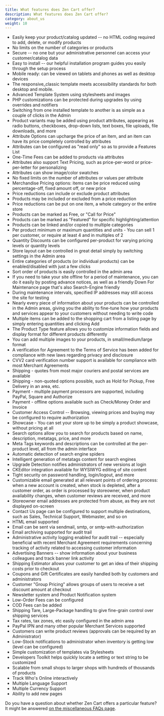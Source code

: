 ```yaml
---
title: What features does Zen Cart offer? 
description: What features does Zen Cart offer? 
category: about_us
weight: 10
---
```


- Easily keep your product/catalog updated -- no HTML coding required to add, delete, or modify products
- No limits on the number of categories or products
- Secure -- no one but your administrative personnel can access your customer/catalog data
- Easy to install -- our helpful installation program guides you easily through the setup process
- Mobile ready: can be viewed on tablets and phones as well as desktop devices
- The responsive_classic template meets accessibility standards for both desktop and mobile. 
- Advanced Template System using stylesheets and images
- PHP customizations can be protected during upgrades by using overrides and notifiers
- Switching from one installed template to another is as simple as a couple of clicks in the Admin
- Product variants may be added using product attributes, appearing as radio buttons, checkboxes, drop-down lists, text boxes, file uploads, file downloads, and more
- Attribute Options can upcharge the price of an item, and an item can have its price completely controlled by attributes 
- Attributes can be configured as "read only" so as to provide a Features List
- One-Time Fees can be added to products via attributes
- Attributes also support Text Pricing, such as price-per-word or price-per-letter for personalizing
- Attributes can show image/color swatches
- No fixed limits on the number of attributes or values per attribute
- Merchandise Pricing options: items can be price reduced using percentage-off, fixed amount off, or new price
- Price reductions can include or exclude product attributes 
- Products may be included or excluded from a price reduction 
- Price reductions can be put on one item, a whole category or the entire store
- Products can be marked as Free, or "Call for Price"
- Products can be marked as "Featured" for specific highlighting/attention
- Products can be linked and/or copied to multiple categories
- Per product minimum or maximum quantities and units - You can sell 1 per customer, or require at least 4 and in multiples of 2
- Quantity Discounts can be configured per-product for varying pricing levels or quantity levels
- Store layout can be controlled in great detail simply by switching settings in the Admin area
- Entire categories of products (or individual products) can be enabled/disabled with just a few clicks
- Sort order of products is easily controlled in the admin area
- If you need to take your site offline for a period of maintenance, you can do it easily by posting advance notices, as well as a friendly Down For Maintenance page that's also Search-Engine friendly
- During maintenance intervals, specified IP addresses may still access the site for testing
- Nearly every piece of information about your products can be controlled in the Admin areas, giving you the ability to fine-tune how your products and services appear to your customers without needing to write code
- Multiple items can be added to the shopping cart from a listing page by simply entering quantities and clicking Add
- The Product Type feature allows you to customize information fields and display format for different products differently
- You can add multiple images to your products, in small/medium/large format
- A verification for Agreement to the Terms of Service has been added for compliance with new laws regarding privacy and disclosure
- CVV2 card verification number support is available for compliance with most Merchant Agreements
- Shipping - quotes from most major couriers and postal services are available 
- Shipping - non-quoted options possible, such as Hold for Pickup, Free Delivery in an area, etc. 
- Payment - multiple payment processors are supported, including PayPal, Square and Authorize 
- Payment - offline options available such as Check/Money Order and Invoice
- Customer Access Control -- Browsing, viewing prices and buying may be configured to require authorization 
- Showcase - You can set your store up to be simply a product showcase, without pricing at all
- Search options allow you to search for products based on name, description, metatags, price, and more
- Meta Tags keywords and descriptions can be controlled at the per-product level, all from the admin interface
- Automatic detection of search engine spiders
- Intelligent generation of metatags content for search engines
- Upgrade Detection notifies administrators of new versions at login
- CKEditor integration available for WYSIWYG editing of site content
- Tight security on password handling, login/logout, and more
- Customizable email generated at all relevant points of ordering process: when a new account is created, when stock is depleted, after a customer order, as order is processed by storeowner, when product availability changes, when customer reviews are received, and more
- Storeowner email addresses are protected from abuse, as they are not displayed on-screen 
- Contact Us page can be configured to support multiple destinations, such as Sales, Technical Support, Webmaster, and so on
- HTML email supported
- Email can be sent via sendmail, smtp, or smtp-with-authorization
- Email archiving supported for audit trail
- Administrative activity logging enabled for audit trail -- especially beneficial with recent Merchant Agreement requirements concerning tracking of activity related to accessing customer information
- Advertising Banners -- show information about your business colleagues and track banner link activity
- Shipping Estimator allows your customer to get an idea of their shipping costs prior to checkout
- Coupons and Gift Certificates are easily handled both by customers and administrators
- Customer "Group Pricing" allows groups of users to receive a set discount amount at checkout
- Newsletter system and Product Notification system
- Low-Order Fees can be configured
- COD Fees can be added
- Shipping Tare, Large-Package handling to give fine-grain control over shipping services
- Tax rates, tax zones, etc easily configured in the admin area
- PayPal IPN and many other popular Merchant Services supported
- Customers can write product reviews (approvals can be required by an Administrator)
- Low-Stock notifications to administrator when inventory is getting low (level can be configured)
- Simple customization of templates via Stylesheets
- Developers Toolkit helps quickly locate a setting or text string to be customized
- Scalable from small shops to larger shops with hundreds of thousands of products
- Track Who's Online interactively
- Multiple Language Support
- Multiple Currency Support
- Ability to add new pages 

Do you have a question about whether Zen Cart offers a particular feature? It might be answered [on the miscellaneous FAQs page](/user/miscellaneous/can_zen_cart/).

